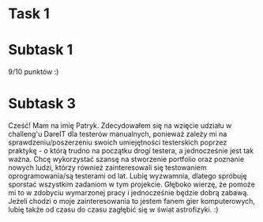 # **Task 1** 

# Subtask 1
9/10 punktów :)

# Subtask 3
Cześć! Mam na imię Patryk. Zdecydowałem się na wzięcie udziału w challeng'u DareIT dla testerów manualnych, ponieważ zależy mi na sprawdzeniu/poszerzeniu swoich umiejętności testerskich poprzez praktykę - o którą trudno na początku drogi testera, a jednocześnie jest tak ważna. Chcę wykorzystać szansę na stworzenie portfolio oraz poznanie nowych ludzi, którzy również zainteresowali się testowaniem oprogramowania/są testerami od lat. Lubię wyzwamnia, dlatego spróbuję sporstać wszystkim zadaniom w tym projekcie. Głęboko wierzę, że pomoże mi to w zdobyciu wymarzonej pracy i jednocześnie będzie dobrą zabawą. Jeżeli chodzi o moje zainteresowania to jestem fanem gier komputerowych, lubię także od czasu do czasu zagłębić się w świat astrofizyki. :)
